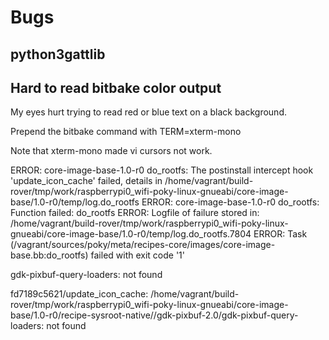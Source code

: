 # Bugs

## python3gattlib

## Hard to read bitbake color output
My eyes hurt trying to read red or blue text on a black background.

Prepend the bitbake command with TERM=xterm-mono

Note that xterm-mono made vi cursors not work.

ERROR: core-image-base-1.0-r0 do_rootfs: The postinstall intercept hook 'update_icon_cache' failed, details in 
/home/vagrant/build-rover/tmp/work/raspberrypi0_wifi-poky-linux-gnueabi/core-image-base/1.0-r0/temp/log.do_rootfs
ERROR: core-image-base-1.0-r0 do_rootfs: Function failed: do_rootfs
ERROR: Logfile of failure stored in: /home/vagrant/build-rover/tmp/work/raspberrypi0_wifi-poky-linux-gnueabi/core-image-base/1.0-r0/temp/log.do_rootfs.7804
ERROR: Task (/vagrant/sources/poky/meta/recipes-core/images/core-image-base.bb:do_rootfs) failed with exit code '1'

gdk-pixbuf-query-loaders: not found

fd7189c5621/update_icon_cache: 
/home/vagrant/build-rover/tmp/work/raspberrypi0_wifi-poky-linux-gnueabi/core-image-base/1.0-r0/recipe-sysroot-native//gdk-pixbuf-2.0/gdk-pixbuf-query-loaders: not found
